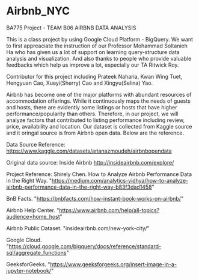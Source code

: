 # Airbnb_NYC
BA775 Project - TEAM B06 AIRBNB DATA ANALYSIS

This is a class project by using Google Cloud Platform - BigQuery. We want to first appreaciate the instruction of our Professor Mohammad Soltanieh Ha who has given us a lot of support on learning query-structure data analysis and visualization. And also thanks to people who provide valuable feedbacks which help us improve a lot, especially our TA Ritwick Roy.  

Contributor for this project including Prateek Naharia, Kwan Wing Tuet, Hengyuan Cao, Xueyi(Sherry) Cao and Xingyu(Selina) Yao. 

Airbnb has become one of the major platforms with abundant resources of accommodation offerings. While it continuously maps the needs of guests and hosts, there are evidently some listings or hosts that have higher performance/popularity than others. Therefore, in our project, we will analyze factors that contributed to listing performance including review, price, availability and location. Our dataset is collected from Kaggle source and it oringal source is from Airbnb open data. Below are the reference. 

Data Source Reference: https://www.kaggle.com/datasets/arianazmoudeh/airbnbopendata

Original data source: Inside Airbnb http://insideairbnb.com/explore/


Project Reference: 
Shirely Chen. How to Analyze Airbnb Performance Data in the Right Way. "https://medium.com/analytics-vidhya/how-to-analyze-airbnb-performance-data-in-the-right-way-b83f3dad1458"

BnB Facts. "https://bnbfacts.com/how-instant-book-works-on-airbnb/"

Airbnb Help Center. "https://www.airbnb.com/help/all-topics?audience=home_host"

Airbnb Public Dataset. "insideairbnb.com/new-york-city/"

Google Cloud. "https://cloud.google.com/bigquery/docs/reference/standard-sql/aggregate_functions"

GeeksforGeeks. "https://www.geeksforgeeks.org/insert-image-in-a-jupyter-notebook/"
